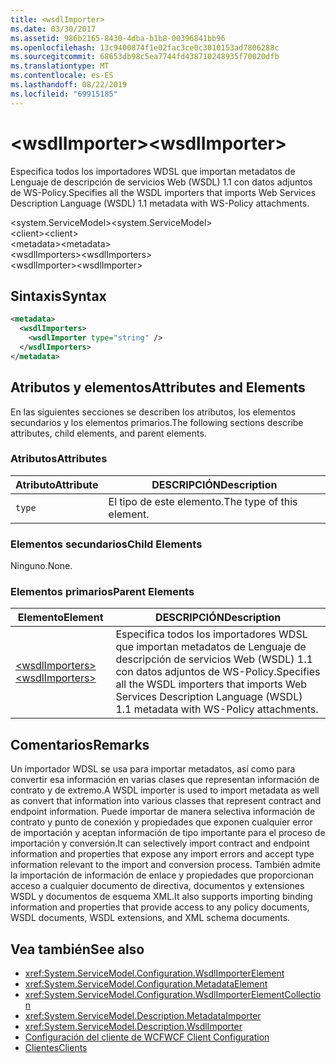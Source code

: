 ```yaml
---
title: <wsdlImporter>
ms.date: 03/30/2017
ms.assetid: 986b2165-8430-4dba-b1b8-00396841bb96
ms.openlocfilehash: 13c9400874f1e02fac3ce0c3010153ad7806288c
ms.sourcegitcommit: 68653db98c5ea7744fd438710248935f70020dfb
ms.translationtype: MT
ms.contentlocale: es-ES
ms.lasthandoff: 08/22/2019
ms.locfileid: "69915185"
---
```

# <a name="wsdlimporter"></a><span data-ttu-id="9a048-101">\<wsdlImporter></span><span class="sxs-lookup"><span data-stu-id="9a048-101">\<wsdlImporter></span></span>
<span data-ttu-id="9a048-102">Especifica todos los importadores WDSL que importan metadatos de Lenguaje de descripción de servicios Web (WSDL) 1.1 con datos adjuntos de WS-Policy.</span><span class="sxs-lookup"><span data-stu-id="9a048-102">Specifies all the WSDL importers that imports Web Services Description Language (WSDL) 1.1 metadata with WS-Policy attachments.</span></span>  
  
<span data-ttu-id="9a048-103">\<system.ServiceModel></span><span class="sxs-lookup"><span data-stu-id="9a048-103">\<system.ServiceModel></span></span>  
<span data-ttu-id="9a048-104">\<client></span><span class="sxs-lookup"><span data-stu-id="9a048-104">\<client></span></span>  
<span data-ttu-id="9a048-105">\<metadata></span><span class="sxs-lookup"><span data-stu-id="9a048-105">\<metadata></span></span>  
<span data-ttu-id="9a048-106">\<wsdlImporters></span><span class="sxs-lookup"><span data-stu-id="9a048-106">\<wsdlImporters></span></span>  
<span data-ttu-id="9a048-107">\<wsdlImporter></span><span class="sxs-lookup"><span data-stu-id="9a048-107">\<wsdlImporter></span></span>  
  
## <a name="syntax"></a><span data-ttu-id="9a048-108">Sintaxis</span><span class="sxs-lookup"><span data-stu-id="9a048-108">Syntax</span></span>  
  
```xml  
<metadata>
  <wsdlImporters>
    <wsdlImporter type="string" />
  </wsdlImporters>
</metadata>
```  
  
## <a name="attributes-and-elements"></a><span data-ttu-id="9a048-109">Atributos y elementos</span><span class="sxs-lookup"><span data-stu-id="9a048-109">Attributes and Elements</span></span>  
 <span data-ttu-id="9a048-110">En las siguientes secciones se describen los atributos, los elementos secundarios y los elementos primarios.</span><span class="sxs-lookup"><span data-stu-id="9a048-110">The following sections describe attributes, child elements, and parent elements.</span></span>  
  
### <a name="attributes"></a><span data-ttu-id="9a048-111">Atributos</span><span class="sxs-lookup"><span data-stu-id="9a048-111">Attributes</span></span>  
  
|<span data-ttu-id="9a048-112">Atributo</span><span class="sxs-lookup"><span data-stu-id="9a048-112">Attribute</span></span>|<span data-ttu-id="9a048-113">DESCRIPCIÓN</span><span class="sxs-lookup"><span data-stu-id="9a048-113">Description</span></span>|  
|---------------|-----------------|  
|`type`|<span data-ttu-id="9a048-114">El tipo de este elemento.</span><span class="sxs-lookup"><span data-stu-id="9a048-114">The type of this element.</span></span>|  
  
### <a name="child-elements"></a><span data-ttu-id="9a048-115">Elementos secundarios</span><span class="sxs-lookup"><span data-stu-id="9a048-115">Child Elements</span></span>  
 <span data-ttu-id="9a048-116">Ninguno.</span><span class="sxs-lookup"><span data-stu-id="9a048-116">None.</span></span>  
  
### <a name="parent-elements"></a><span data-ttu-id="9a048-117">Elementos primarios</span><span class="sxs-lookup"><span data-stu-id="9a048-117">Parent Elements</span></span>  
  
|<span data-ttu-id="9a048-118">Elemento</span><span class="sxs-lookup"><span data-stu-id="9a048-118">Element</span></span>|<span data-ttu-id="9a048-119">DESCRIPCIÓN</span><span class="sxs-lookup"><span data-stu-id="9a048-119">Description</span></span>|  
|-------------|-----------------|  
|[<span data-ttu-id="9a048-120">\<wsdlImporters></span><span class="sxs-lookup"><span data-stu-id="9a048-120">\<wsdlImporters></span></span>](wsdlimporters.md)|<span data-ttu-id="9a048-121">Especifica todos los importadores WDSL que importan metadatos de Lenguaje de descripción de servicios Web (WSDL) 1.1 con datos adjuntos de WS-Policy.</span><span class="sxs-lookup"><span data-stu-id="9a048-121">Specifies all the WSDL importers that imports Web Services Description Language (WSDL) 1.1 metadata with WS-Policy attachments.</span></span>|  
  
## <a name="remarks"></a><span data-ttu-id="9a048-122">Comentarios</span><span class="sxs-lookup"><span data-stu-id="9a048-122">Remarks</span></span>  
 <span data-ttu-id="9a048-123">Un importador WDSL se usa para importar metadatos, así como para convertir esa información en varias clases que representan información de contrato y de extremo.</span><span class="sxs-lookup"><span data-stu-id="9a048-123">A WSDL importer is used to import metadata as well as convert that information into various classes that represent contract and endpoint information.</span></span> <span data-ttu-id="9a048-124">Puede importar de manera selectiva información de contrato y punto de conexión y propiedades que exponen cualquier error de importación y aceptan información de tipo importante para el proceso de importación y conversión.</span><span class="sxs-lookup"><span data-stu-id="9a048-124">It can selectively import contract and endpoint information and properties that expose any import errors and accept type information relevant to the import and conversion process.</span></span> <span data-ttu-id="9a048-125">También admite la importación de información de enlace y propiedades que proporcionan acceso a cualquier documento de directiva, documentos y extensiones WSDL y documentos de esquema XML.</span><span class="sxs-lookup"><span data-stu-id="9a048-125">It also supports importing binding information and properties that provide access to any policy documents, WSDL documents, WSDL extensions, and XML schema documents.</span></span>  
  
## <a name="see-also"></a><span data-ttu-id="9a048-126">Vea también</span><span class="sxs-lookup"><span data-stu-id="9a048-126">See also</span></span>

- <xref:System.ServiceModel.Configuration.WsdlImporterElement>
- <xref:System.ServiceModel.Configuration.MetadataElement>
- <xref:System.ServiceModel.Configuration.WsdlImporterElementCollection>
- <xref:System.ServiceModel.Description.MetadataImporter>
- <xref:System.ServiceModel.Description.WsdlImporter>
- [<span data-ttu-id="9a048-127">Configuración del cliente de WCF</span><span class="sxs-lookup"><span data-stu-id="9a048-127">WCF Client Configuration</span></span>](../../../wcf/feature-details/client-configuration.md)
- [<span data-ttu-id="9a048-128">Clientes</span><span class="sxs-lookup"><span data-stu-id="9a048-128">Clients</span></span>](../../../wcf/feature-details/clients.md)

